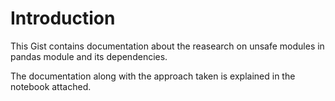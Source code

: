# Introduction
This Gist contains documentation about the reasearch on unsafe modules in pandas module and its dependencies.

The documentation along with the approach taken is explained in the notebook attached.